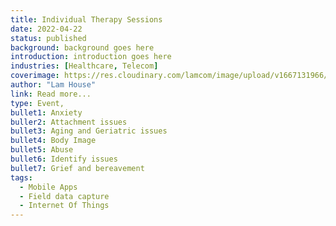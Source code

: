 ```yaml
---
title: Individual Therapy Sessions
date: 2022-04-22
status: published
background: background goes here
introduction: introduction goes here
industries: [Healthcare, Telecom]
coverimage: https://res.cloudinary.com/lamcom/image/upload/v1667131966/mindbeyond/icon/individualtherapysession_pigivk.png
author: "Lam House"
link: Read more...
type: Event,
bullet1: Anxiety
buller2: Attachment issues
bullet3: Aging and Geriatric issues
bullet4: Body Image
bullet5: Abuse
bullet6: Identify issues
bullet7: Grief and bereavement
tags:
  - Mobile Apps
  - Field data capture
  - Internet Of Things
---
```

<!--more-->

